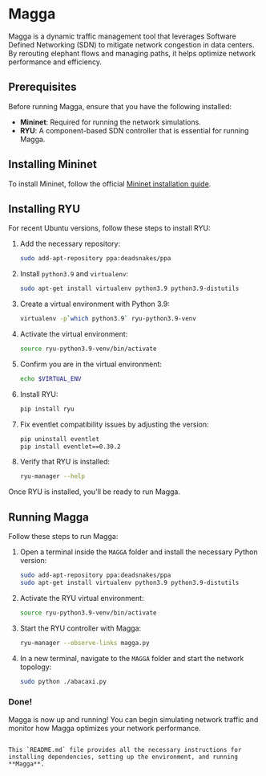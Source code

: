 
# Magga

Magga is a dynamic traffic management tool that leverages Software Defined Networking (SDN) to mitigate network congestion in data centers. By rerouting elephant flows and managing paths, it helps optimize network performance and efficiency.

## Prerequisites

Before running Magga, ensure that you have the following installed:

- **Mininet**: Required for running the network simulations.
- **RYU**: A component-based SDN controller that is essential for running Magga.

## Installing Mininet

To install Mininet, follow the official [Mininet installation guide](http://mininet.org/download/).

## Installing RYU

For recent Ubuntu versions, follow these steps to install RYU:

1. Add the necessary repository:
   ```bash
   sudo add-apt-repository ppa:deadsnakes/ppa
   ```

2. Install `python3.9` and `virtualenv`:
   ```bash
   sudo apt-get install virtualenv python3.9 python3.9-distutils
   ```

3. Create a virtual environment with Python 3.9:
   ```bash
   virtualenv -p`which python3.9` ryu-python3.9-venv
   ```

4. Activate the virtual environment:
   ```bash
   source ryu-python3.9-venv/bin/activate
   ```

5. Confirm you are in the virtual environment:
   ```bash
   echo $VIRTUAL_ENV
   ```

6. Install RYU:
   ```bash
   pip install ryu
   ```

7. Fix eventlet compatibility issues by adjusting the version:
   ```bash
   pip uninstall eventlet
   pip install eventlet==0.30.2
   ```

8. Verify that RYU is installed:
   ```bash
   ryu-manager --help
   ```

Once RYU is installed, you'll be ready to run Magga.

## Running Magga

Follow these steps to run Magga:

1. Open a terminal inside the `MAGGA` folder and install the necessary Python version:
   ```bash
   sudo add-apt-repository ppa:deadsnakes/ppa
   sudo apt-get install virtualenv python3.9 python3.9-distutils
   ```

2. Activate the RYU virtual environment:
   ```bash
   source ryu-python3.9-venv/bin/activate
   ```

3. Start the RYU controller with Magga:
   ```bash
   ryu-manager --observe-links magga.py
   ```

4. In a new terminal, navigate to the `MAGGA` folder and start the network topology:
   ```bash
   sudo python ./abacaxi.py
   ```

### Done!

Magga is now up and running! You can begin simulating network traffic and monitor how Magga optimizes your network performance.
```

This `README.md` file provides all the necessary instructions for installing dependencies, setting up the environment, and running **Magga**.
